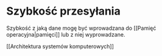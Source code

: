 # Szybkość przesyłania
Szybkość z jaką dane mogę być wprowadzana do [[Pamięć operacyjna|pamięci]] lub z niej wyprowadzane.

[[Architektura systemów komputerowych]]